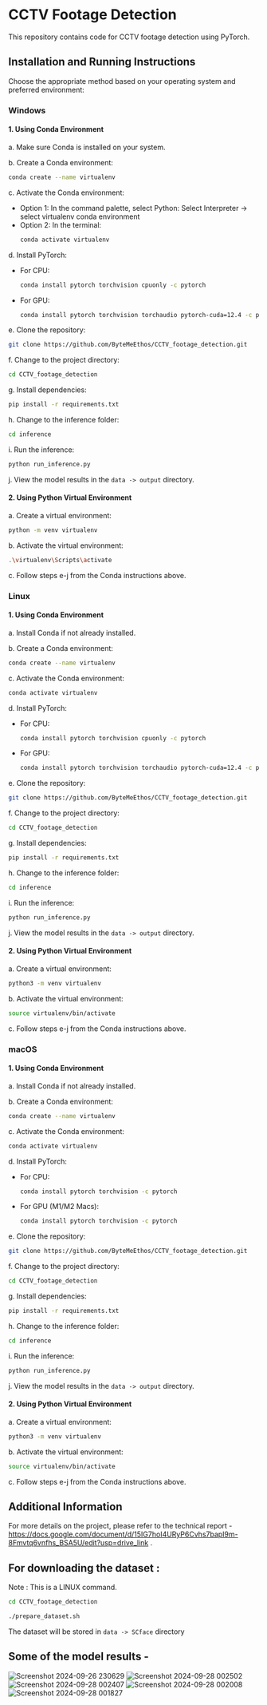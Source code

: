 # CCTV Footage Detection

This repository contains code for CCTV footage detection using PyTorch.

## Installation and Running Instructions

Choose the appropriate method based on your operating system and preferred environment:

### Windows

#### 1. Using Conda Environment

a. Make sure Conda is installed on your system.

b. Create a Conda environment:

```bash
conda create --name virtualenv
```

c. Activate the Conda environment:

- Option 1: In the command palette, select Python: Select Interpreter -> select virtualenv conda environment
- Option 2: In the terminal:
  ```bash
  conda activate virtualenv
  ```

d. Install PyTorch:

- For CPU:
  ```bash
  conda install pytorch torchvision cpuonly -c pytorch
  ```
- For GPU:
  ```bash
  conda install pytorch torchvision torchaudio pytorch-cuda=12.4 -c pytorch -c nvidia
  ```

e. Clone the repository:

```bash
git clone https://github.com/ByteMeEthos/CCTV_footage_detection.git
```

f. Change to the project directory:

```bash
cd CCTV_footage_detection
```

g. Install dependencies:

```bash
pip install -r requirements.txt
```

h. Change to the inference folder:

```bash
cd inference
```

i. Run the inference:

```bash
python run_inference.py
```

j. View the model results in the `data -> output` directory.

#### 2. Using Python Virtual Environment

a. Create a virtual environment:

```bash
python -m venv virtualenv
```

b. Activate the virtual environment:

```bash
.\virtualenv\Scripts\activate
```

c. Follow steps e-j from the Conda instructions above.

### Linux

#### 1. Using Conda Environment

a. Install Conda if not already installed.

b. Create a Conda environment:

```bash
conda create --name virtualenv
```

c. Activate the Conda environment:

```bash
conda activate virtualenv
```

d. Install PyTorch:

- For CPU:
  ```bash
  conda install pytorch torchvision cpuonly -c pytorch
  ```
- For GPU:
  ```bash
  conda install pytorch torchvision torchaudio pytorch-cuda=12.4 -c pytorch -c nvidia
  ```

e. Clone the repository:

```bash
git clone https://github.com/ByteMeEthos/CCTV_footage_detection.git
```

f. Change to the project directory:

```bash
cd CCTV_footage_detection
```

g. Install dependencies:

```bash
pip install -r requirements.txt
```

h. Change to the inference folder:

```bash
cd inference
```

i. Run the inference:

```bash
python run_inference.py
```

j. View the model results in the `data -> output` directory.

#### 2. Using Python Virtual Environment

a. Create a virtual environment:

```bash
python3 -m venv virtualenv
```

b. Activate the virtual environment:

```bash
source virtualenv/bin/activate
```

c. Follow steps e-j from the Conda instructions above.

### macOS

#### 1. Using Conda Environment

a. Install Conda if not already installed.

b. Create a Conda environment:

```bash
conda create --name virtualenv
```

c. Activate the Conda environment:

```bash
conda activate virtualenv
```

d. Install PyTorch:

- For CPU:
  ```bash
  conda install pytorch torchvision -c pytorch
  ```
- For GPU (M1/M2 Macs):
  ```bash
  conda install pytorch torchvision -c pytorch
  ```

e. Clone the repository:

```bash
git clone https://github.com/ByteMeEthos/CCTV_footage_detection.git
```

f. Change to the project directory:

```bash
cd CCTV_footage_detection
```

g. Install dependencies:

```bash
pip install -r requirements.txt
```

h. Change to the inference folder:

```bash
cd inference
```

i. Run the inference:

```bash
python run_inference.py
```

j. View the model results in the `data -> output` directory.

#### 2. Using Python Virtual Environment

a. Create a virtual environment:

```bash
python3 -m venv virtualenv
```

b. Activate the virtual environment:

```bash
source virtualenv/bin/activate
```

c. Follow steps e-j from the Conda instructions above.

## Additional Information

For more details on the project, please refer to the technical report - https://docs.google.com/document/d/15IG7hoI4URyP6Cvhs7bapI9m-8Fmvtq6vnfhs_BSA5U/edit?usp=drive_link .

## For downloading the dataset : 
Note : This is a LINUX command.
```bash
cd CCTV_footage_detection
```
```bash
./prepare_dataset.sh
```

The dataset will be stored in `data -> SCface` directory

## Some of the model results - 

![Screenshot 2024-09-26 230629](https://github.com/user-attachments/assets/476f4b53-3c0a-4850-93cb-b856eb68ffd5)
![Screenshot 2024-09-28 002502](https://github.com/user-attachments/assets/a62abbcf-de67-437a-b90c-8f02a49355a0)
![Screenshot 2024-09-28 002407](https://github.com/user-attachments/assets/a28606e0-e948-4d64-b8c1-74ecdaa317a9)
![Screenshot 2024-09-28 002008](https://github.com/user-attachments/assets/822a90fc-55f6-4b04-aa13-7fa36a387be3)
![Screenshot 2024-09-28 001827](https://github.com/user-attachments/assets/138a4287-e097-40c8-a613-8839612f97ae)
